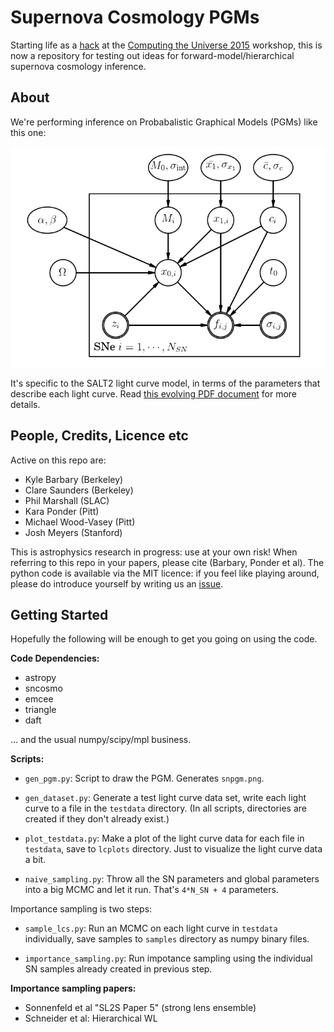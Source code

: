 # Supernova Cosmology PGMs

Starting life as a
[hack](https://hackpad.com/CtU2015-Hacks-and-Hackers-8rzvsLPoA89) at
the [Computing the Universe
2015](http://bccp.berkeley.edu/dev/?page_id=2165) workshop, this is now a
repository for testing out ideas for forward-model/hierarchical
supernova cosmology inference.

## About

We're performing inference on Probabalistic Graphical Models (PGMs) like this one:

![PGM](https://github.com/drphilmarshall/snpgm/blob/master/doc/images/snpgm_pjm.png)

It's specific to the SALT2 light curve model, in terms of the parameters that
describe each light curve. Read [this evolving PDF document](https://github.com/drphilmarshall/snpgm/blob/master/doc/details.pdf) for more details.

## People, Credits, Licence etc

Active on this repo are:

* Kyle Barbary (Berkeley)
* Clare Saunders (Berkeley)
* Phil Marshall (SLAC)
* Kara Ponder (Pitt)
* Michael Wood-Vasey (Pitt)
* Josh Meyers (Stanford)

This is astrophysics research in progress: use at your own risk! When referring to this repo in your papers, please cite (Barbary, Ponder et al). The python code is available via the MIT licence: if you feel like playing around, please do introduce yourself by writing us an [issue](https://github.com/kbarbary/snpgm/issues/new).


## Getting Started

Hopefully the following will be enough to get you going on using the code.

**Code Dependencies:**

- astropy
- sncosmo
- emcee
- triangle
- daft

... and the usual numpy/scipy/mpl business.


**Scripts:**

- `gen_pgm.py`: Script to draw the PGM. Generates `snpgm.png`.

- `gen_dataset.py`: Generate a test light curve data set, write each
  light curve to a file in the `testdata` directory. (In all scripts,
  directories are created if they don't already exist.)

- `plot_testdata.py`: Make a plot of the light curve data for each
  file in `testdata`, save to `lcplots` directory. Just to visualize
  the light curve data a bit.

- `naive_sampling.py`: Throw all the SN parameters and global parameters into
  a big MCMC and let it run. That's `4*N_SN + 4` parameters.

Importance sampling is two steps:

- `sample_lcs.py`: Run an MCMC on each light curve in `testdata` individually,
  save samples to `samples` directory as numpy binary files.

- `importance_sampling.py`: Run impotance sampling using the
  individual SN samples already created in previous step.

**Importance sampling papers:**

- Sonnenfeld et al "SL2S Paper 5" (strong lens ensemble)
- Schneider et al: Hierarchical WL
